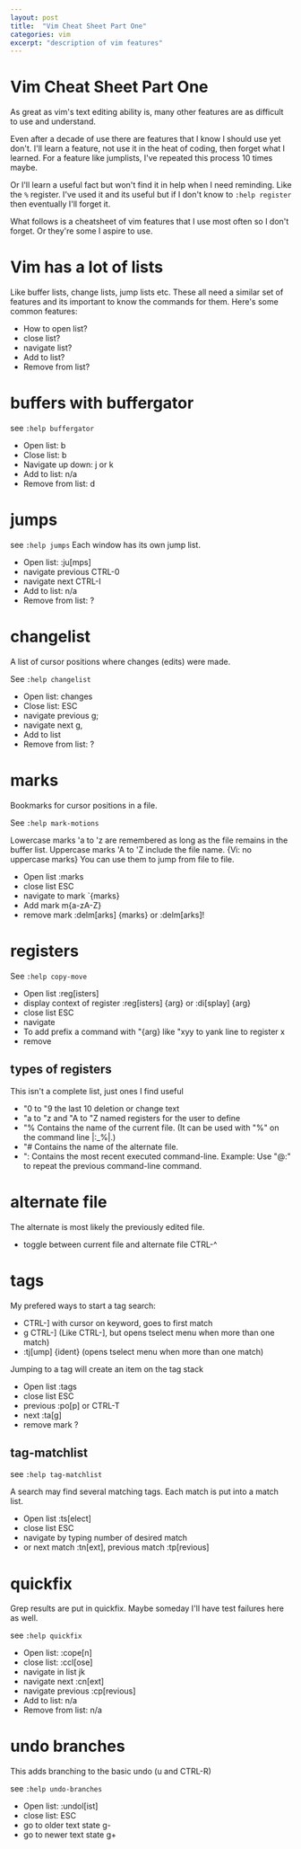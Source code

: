 ```yaml
---
layout: post
title:  "Vim Cheat Sheet Part One"
categories: vim
excerpt: "description of vim features"
---
```


# Vim Cheat Sheet Part One

As great as vim's text editing ability is, many other features are as
difficult to use and understand.

Even after a decade of use there are features that I know I should use
yet don't. I'll learn a feature, not use it in the heat of coding, then
forget what I learned. For a feature like jumplists, I've repeated this
process 10 times maybe.

Or I'll learn a useful fact but won't find it in help when I need
reminding. Like the `%` register. I've used it and its useful but if I
don't know to `:help register` then eventually I'll forget it.

What follows is a cheatsheet of vim features that I use most often so I
don't forget. Or they're some I aspire to use.

# Vim has a lot of lists

Like buffer lists, change lists, jump lists etc. These all need a
similar set of features and its important to know the commands for them.
Here's some common features:

- How to open list?
- close list?
- navigate list?
- Add to list?
- Remove from list?

# buffers with buffergator

see `:help buffergator`

- Open list: <Leader>b
- Close list: <Leader>b
- Navigate up down: j or k
- Add to list: n/a
- Remove from list: d

# jumps

see `:help jumps`
Each window has its own jump list.

- Open list: :ju[mps]
- navigate previous CTRL-0
- navigate next CTRL-I
- Add to list: n/a
- Remove from list: ?

# changelist

A list of cursor positions where changes (edits) were made.

See `:help changelist`

- Open list: changes
- Close list: ESC
- navigate previous g;
- navigate next g,
- Add to list
- Remove from list: ?

# marks

Bookmarks for cursor positions in a file.

See `:help mark-motions`

Lowercase marks 'a to 'z are remembered as long as the file remains in
the buffer list. Uppercase marks 'A to 'Z include the file name.  {Vi:
no uppercase marks} You can use them to jump from file to file.

- Open list :marks
- close list ESC
- navigate to mark \`{marks}
- Add mark m{a-zA-Z}
- remove mark :delm[arks] {marks} or :delm[arks]!

# registers

See `:help copy-move`

- Open list :reg[isters]
- display context of register :reg[isters] {arg} or :di[splay] {arg}
- close list ESC
- navigate
- To add prefix a command with "{arg} like "xyy to yank line to register
  x
- remove

## types of registers

This isn't a complete list, just ones I find useful

- "0 to "9 the last 10 deletion or change text
- "a to "z and "A to "Z named registers for the user to define
- "%	Contains the name of the current file. (It can be used with "%" on the command line |:\_%|.)
-	"#	Contains the name of the alternate file.
-	":	Contains the most recent executed command-line.  Example: Use "@:" to repeat the previous command-line command.

# alternate file

The alternate is most likely the previously edited file.

- toggle between current file and alternate file CTRL-^

# tags

My prefered ways to start a tag search:

- CTRL-] with cursor on keyword, goes to first match
- g CTRL-] (Like CTRL-], but opens tselect menu when more than one match)
- :tj[ump] {ident} (opens tselect menu when more than one match)

Jumping to a tag will create an item on the tag stack

- Open list :tags
- close list ESC
- previous :po[p] or CTRL-T
- next :ta[g]
- remove mark ?

## tag-matchlist

see `:help tag-matchlist`

A search may find several matching tags. Each match is put into a match
list.

- Open list :ts[elect]
- close list ESC
- navigate by typing number of desired match
- or next match :tn[ext], previous match :tp[revious]

# quickfix

Grep results are put in quickfix. Maybe someday I'll have test failures
here as well.

see `:help quickfix`

- Open list: :cope[n]
- close list: :ccl[ose]
- navigate in list jk
- navigate next :cn[ext]
- navigate previous :cp[revious]
- Add to list: n/a
- Remove from list: n/a

# undo branches

This adds branching to the basic undo (u and CTRL-R)

see `:help undo-branches`

- Open list: :undol[ist]
- close list: ESC
- go to older text state g-
- go to newer text state g+
